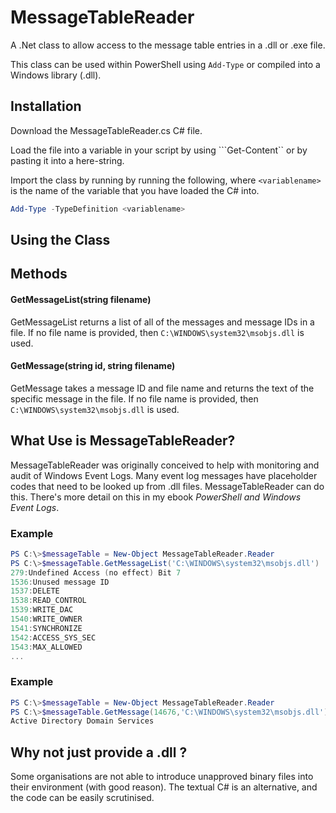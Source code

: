 # MessageTableReader

A .Net class to allow access to the message table entries in a .dll or .exe file.

This class can be used within PowerShell using ``Add-Type`` or compiled into a Windows library (.dll).

## Installation
Download the MessageTableReader.cs C# file.

Load the file into a variable in your script by using ```Get-Content`` or by pasting it into a here-string.

Import the class by running by running the following, where ``<variablename>`` is the name of the variable that you have loaded the C# into. 
```PowerShell
Add-Type -TypeDefinition <variablename>
```
## Using the Class

## Methods

#### GetMessageList(string filename)
GetMessageList returns a list of all of the messages and message IDs in a file. If no file name is provided, then ``C:\WINDOWS\system32\msobjs.dll`` is used.

#### GetMessage(string id, string filename)
GetMessage takes a message ID and file name and returns the text of the specific message in the file. If no file name is provided, then ``C:\WINDOWS\system32\msobjs.dll`` is used.

## What Use is MessageTableReader?

MessageTableReader was originally conceived to help with monitoring and audit of Windows Event Logs. Many event log messages have placeholder codes that need to be looked up from .dll files. MessageTableReader can do this. There's more detail on this in my ebook *PowerShell and Windows Event Logs*.

### Example
```PowerShell
PS C:\>$messageTable = New-Object MessageTableReader.Reader
PS C:\>$messageTable.GetMessageList('C:\WINDOWS\system32\msobjs.dll')
279:Undefined Access (no effect) Bit 7
1536:Unused message ID
1537:DELETE
1538:READ_CONTROL
1539:WRITE_DAC
1540:WRITE_OWNER
1541:SYNCHRONIZE
1542:ACCESS_SYS_SEC
1543:MAX_ALLOWED
...
```

### Example
```PowerShell
PS C:\>$messageTable = New-Object MessageTableReader.Reader
PS C:\>$messageTable.GetMessage(14676,'C:\WINDOWS\system32\msobjs.dll')
Active Directory Domain Services
```
## Why not just provide a .dll ?
Some organisations are not able to introduce unapproved binary files into their environment (with good reason). The textual C# is an alternative, and the code can be easily scrutinised.